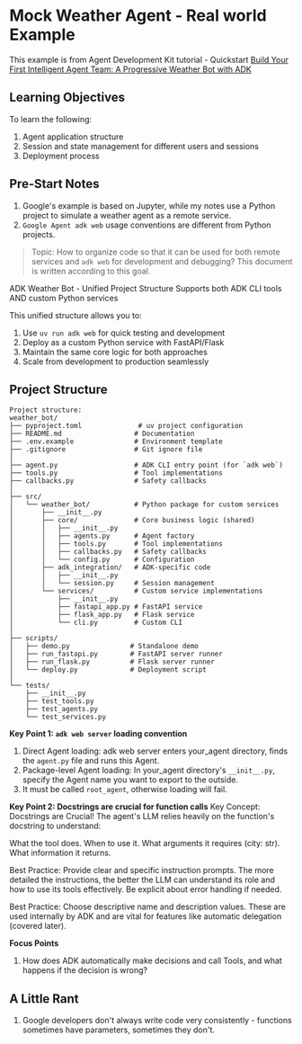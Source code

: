 # Mock Weather Agent - Real world Example

This example is from Agent Development Kit tutorial - Quickstart 
[](https://google.github.io/adk-docs/get-started/quickstart)
[Build Your First Intelligent Agent Team: A Progressive Weather Bot with ADK](https://google.github.io/adk-docs/tutorials/agent-team/)



## Learning Objectives
To learn the following:

1. Agent application structure
2. Session and state management for different users and sessions
3. Deployment process

## Pre-Start Notes

1. Google's example is based on Jupyter, while my notes use a Python project to simulate a weather agent as a remote service.
2. `Google Agent adk web` usage conventions are different from Python projects.

>Topic: How to organize code so that it can be used for both remote services and `adk web` for development and debugging?
This document is written according to this goal.

ADK Weather Bot - Unified Project Structure
Supports both ADK CLI tools AND custom Python services

This unified structure allows you to:
1. Use `uv run adk web` for quick testing and development
2. Deploy as a custom Python service with FastAPI/Flask
3. Maintain the same core logic for both approaches
4. Scale from development to production seamlessly

## Project Structure

```
Project structure:
weather_bot/
├── pyproject.toml              # uv project configuration
├── README.md                  # Documentation
├── .env.example               # Environment template
├── .gitignore                 # Git ignore file
│
├── agent.py                   # ADK CLI entry point (for `adk web`)
├── tools.py                   # Tool implementations  
├── callbacks.py               # Safety callbacks
│
├── src/
│   └── weather_bot/           # Python package for custom services
│       ├── __init__.py
│       ├── core/              # Core business logic (shared)
│       │   ├── __init__.py
│       │   ├── agents.py      # Agent factory
│       │   ├── tools.py       # Tool implementations
│       │   ├── callbacks.py   # Safety callbacks
│       │   └── config.py      # Configuration
│       ├── adk_integration/   # ADK-specific code
│       │   ├── __init__.py
│       │   └── session.py     # Session management
│       └── services/          # Custom service implementations
│           ├── __init__.py
│           ├── fastapi_app.py # FastAPI service
│           ├── flask_app.py   # Flask service
│           └── cli.py         # Custom CLI
│
├── scripts/
│   ├── demo.py               # Standalone demo
│   ├── run_fastapi.py        # FastAPI server runner
│   ├── run_flask.py          # Flask server runner
│   └── deploy.py             # Deployment script
│
└── tests/
    ├── __init__.py
    ├── test_tools.py
    ├── test_agents.py
    └── test_services.py

```



**Key Point 1: `adk web server` loading convention**
1. Direct Agent loading: adk web server enters your_agent directory, finds the `agent.py` file and runs this Agent.
2. Package-level Agent loading: In your_agent directory's `__init__.py`, specify the Agent name you want to export to the outside.
3. It must be called `root_agent`, otherwise loading will fail.


**Key Point 2: Docstrings are crucial for function calls**
Key Concept: Docstrings are Crucial! The agent's LLM relies heavily on the function's docstring to understand:

What the tool does.
When to use it.
What arguments it requires (city: str).
What information it returns.

Best Practice: Provide clear and specific instruction prompts. The more detailed the instructions, the better the LLM can understand its role and how to use its tools effectively. Be explicit about error handling if needed.

Best Practice: Choose descriptive name and description values. These are used internally by ADK and are vital for features like automatic delegation (covered later).

**Focus Points**
1. How does ADK automatically make decisions and call Tools, and what happens if the decision is wrong?


## A Little Rant
1. Google developers don't always write code very consistently - functions sometimes have parameters, sometimes they don't.
